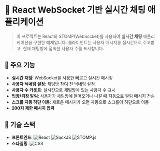 # 💬 React WebSocket 기반 실시간 채팅 애플리케이션

> 이 프로젝트는 React와 STOMP(WebSocket)를 사용하여 **실시간 채팅** 애플리케이션을 구현한 예제입니다. 클라이언트는 사용자 메시지를 실시간으로 주고받고, 현재 채팅방에 접속한 사용자 수를 표시합니다.

## 📌 주요 기능

- **실시간 채팅**: WebSocket을 사용한 빠르고 실시간 메시징
- **사용자 닉네임 설정**: 채팅방 참여 전 닉네임 설정
- **사용자 수 카운트**: 실시간으로 채팅방에 있는 사용자 수 표시
- **입장/퇴장 알림**: 사용자가 채팅방에 들어오거나 나갈 때 자동으로 알림 메시지 전송
- **스크롤 자동 하단 이동**: 새로운 메시지가 오면 자동으로 스크롤이 하단으로 이동
- **200자 제한 메시지 입력**

## 🚀 기술 스택
- **프론트엔드**: ![React](https://img.shields.io/badge/React-61DAFB?style=for-the-badge&logo=react&logoColor=white) ![SockJS](https://img.shields.io/badge/SockJS-0A0A0A?style=for-the-badge&logo=javascript&logoColor=white) ![STOMP.js](https://img.shields.io/badge/STOMP.js-8C3B2C?style=for-the-badge&logo=javascript&logoColor=white)
- **스타일링**: ![CSS](https://img.shields.io/badge/CSS-1572B6?style=for-the-badge&logo=css3&logoColor=white)
